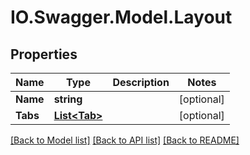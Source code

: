 # IO.Swagger.Model.Layout
## Properties

Name | Type | Description | Notes
------------ | ------------- | ------------- | -------------
**Name** | **string** |  | [optional] 
**Tabs** | [**List&lt;Tab&gt;**](Tab.md) |  | [optional] 

[[Back to Model list]](../README.md#documentation-for-models) [[Back to API list]](../README.md#documentation-for-api-endpoints) [[Back to README]](../README.md)

